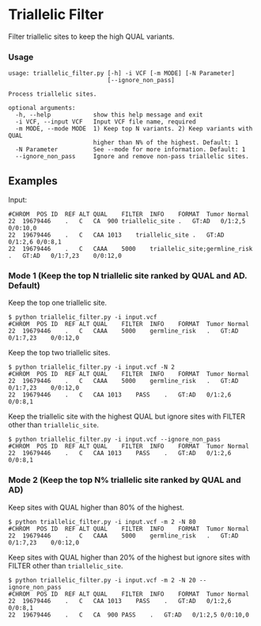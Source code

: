 # Triallelic Filter
Filter triallelic sites to keep the high QUAL variants.

### Usage ###
```
usage: triallelic_filter.py [-h] -i VCF [-m MODE] [-N Parameter]
                            [--ignore_non_pass]

Process triallelic sites.

optional arguments:
  -h, --help            show this help message and exit
  -i VCF, --input VCF   Input VCF file name, required
  -m MODE, --mode MODE  1) Keep top N variants. 2) Keep variants with QUAL
                        higher than N% of the highest. Default: 1
  -N Parameter          See --mode for more information. Default: 1
  --ignore_non_pass     Ignore and remove non-pass triallelic sites.
```
## Examples
Input:
```
#CHROM	POS	ID	REF	ALT	QUAL	FILTER	INFO	FORMAT	Tumor Normal
22	19679446	.	C	CA	900	triallelic_site	.	GT:AD	0/1:2,5	0/0:10,0
22	19679446	.	C	CAA	1013	triallelic_site	.	GT:AD	0/1:2,6	0/0:8,1
22	19679446	.	C	CAAA	5000	triallelic_site;germline_risk	.	GT:AD	0/1:7,23	0/0:12,0
```
### Mode 1 (Keep the top N triallelic site ranked by QUAL and AD. Default) ###
Keep the top one triallelic site.
```
$ python triallelic_filter.py -i input.vcf
#CHROM	POS	ID	REF	ALT	QUAL	FILTER	INFO	FORMAT	Tumor Normal
22	19679446	.	C	CAAA	5000	germline_risk	.	GT:AD	0/1:7,23	0/0:12,0
```
Keep the top two triallelic sites.
```
$ python triallelic_filter.py -i input.vcf -N 2
#CHROM	POS	ID	REF	ALT	QUAL	FILTER	INFO	FORMAT	Tumor Normal
22	19679446	.	C	CAAA	5000	germline_risk	.	GT:AD	0/1:7,23	0/0:12,0
22	19679446	.	C	CAA	1013	PASS	.	GT:AD	0/1:2,6	0/0:8,1
```
Keep the triallelic site with the highest QUAL but ignore sites with FILTER other than `triallelic_site`.
```
$ python triallelic_filter.py -i input.vcf --ignore_non_pass
#CHROM	POS	ID	REF	ALT	QUAL	FILTER	INFO	FORMAT	Tumor Normal
22	19679446	.	C	CAA	1013	PASS	.	GT:AD	0/1:2,6	0/0:8,1
```

### Mode 2 (Keep the top N% triallelic site ranked by QUAL and AD) ###
Keep sites with QUAL higher than 80% of the highest.
```
$ python triallelic_filter.py -i input.vcf -m 2 -N 80
#CHROM	POS	ID	REF	ALT	QUAL	FILTER	INFO	FORMAT	Tumor Normal
22	19679446	.	C	CAAA	5000	germline_risk	.	GT:AD	0/1:7,23	0/0:12,0
```
Keep sites with QUAL higher than 20% of the highest but ignore sites with FILTER other than `triallelic_site`.
```
$ python triallelic_filter.py -i input.vcf -m 2 -N 20 --ignore_non_pass
#CHROM	POS	ID	REF	ALT	QUAL	FILTER	INFO	FORMAT	Tumor Normal
22	19679446	.	C	CAA	1013	PASS	.	GT:AD	0/1:2,6	0/0:8,1
22	19679446	.	C	CA	900	PASS	.	GT:AD	0/1:2,5	0/0:10,0
```
